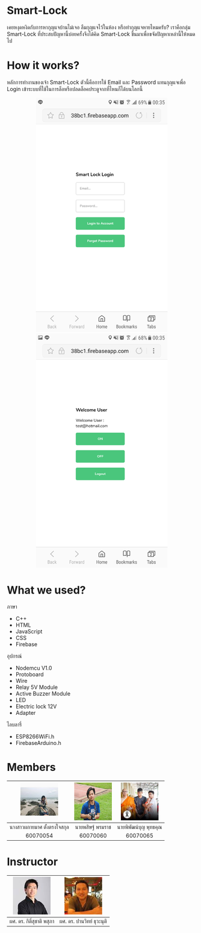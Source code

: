 # Smart-Lock
  เคยหงุดหงิดกับการหากุญแจบ้านไม่เจอ ลืมกุญแจไว้ในห้อง หรือทำกุญแจหายไหมครับ? เราคือกลุ่ม Smart-Lock ที่ประสบปัญหานี้บ่อยครั้งจึงได้คิด Smart-Lock ขึ้นมาเพื่อขจัดปัญหาเหล่านี้ให้หมดไป
# How it works?
  หลักการทำงานของเจ้า Smart-Lock ตัวนี้คือการใช้ Email และ Password แทนกุญแจเพื่อ Login เข้าระบบที่ใช้ในการล็อหรือปลดล็อคประตูจากที่ไหนก็ได้บนโลกนี้
<p align="center">
  <img width="350px" src="pic/login1.png">
  <img width="350px" src="pic/login.png">
</p>

# What we used?
ภาษา
* C++
* HTML
* JavaScript
* CSS
* Firebase

อุปกรณ์
* Nodemcu V1.0
* Protoboard
* Wire
* Relay 5V Module
* Active Buzzer Module
* LED
* Electric lock 12V
* Adapter

ไลบลารี่
* ESP8266WiFi.h
* FirebaseArduino.h

# Members

|<a href=""><img src="/pic/mint.jpg" width="100px"></a>  |<a href=""><img src="/pic/ped.jpg" width="100px"></a>  |<a href=""><img src="/pic/mhee.jpg" width="100px"></a>  |
| :-: | :-: | :-: |
|นางสาวผกายมาศ ตั้งตรงใจสกุล|นายพสิษฐ์ พรมราช|นายพิพัฒน์บุญ พุทธคุณ|
|60070054 |      60070060      |      60070065      |

# Instructor

|<a href=""><img src="pic/TeacherKitsuchart.png" width="100px"></a>  |<a href=""><img src="pic/TeacherPanwit.png" width="100px"></a>  |
| :-: | :-: |
|ผศ. ดร. กิติ์สุชาติ พสุภา|ผศ. ดร. ปานวิทย์ ธุวะนุติ|
